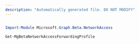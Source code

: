 ```yaml
---
description: "Automatically generated file. DO NOT MODIFY"
---
```


```powershell

Import-Module Microsoft.Graph.Beta.NetworkAccess

Get-MgBetaNetworkAccessForwardingProfile

```